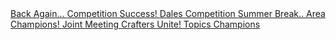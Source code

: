 <a href="/blog2019.html#23-sept-2019" class="button">
    Back Again...
</a>

<a href="/blog2019.html#26-may-2019" class="button">
    Competition Success!
</a>

<a href="/blog2018.html#3-dec-2018" class="button">
    Dales Competition
</a>

<a href="/blog2018.html#2-jun-2018" class="button">
    Summer Break..
</a>

<a href="/blog2018.html#6-feb-2018" class="button">
    Area Champions!
</a>

<a href="/blog2018.html#4-dec-2017" class="button">
    Joint Meeting
</a>

<a href="/blog2018.html#5-oct-2017---speakers-and-craft-workers-unite" class="button">
    Crafters Unite!
</a>

<a href="/blog2018.html#27-sept-2017---topics-champions" class="button">
    Topics Champions
</a>
